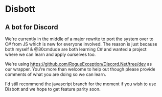 ﻿# Disbott

## A bot for Discord

We're currently in the middle of a major rewrite to port the system over to C# from JS which is new for everyone involved.
The reason is just because both myself & @80cmdude are both learning C# and wanted a project where we can learn and apply ourselves too.

We're using https://github.com/RogueException/Discord.Net/tree/dev as our wrapper.
You're more than welcome to help out though please provide comments of what you are doing so we can learn.

I'd still recommend the javascript branch for the moment if you wish to use Disbott and we hope to get feature parity soon.